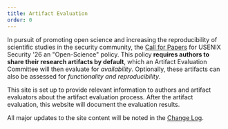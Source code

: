```yaml
---
title: Artifact Evaluation
order: 0
---
```


In pursuit of promoting open science and increasing the reproducibility of scientific studies in the security community, the [Call for Papers](https://www.usenix.org/conference/usenixsecurity26/call-for-papers) for USENIX Security '26 an "Open-Science" policy. 
This policy **requires authors to share their research artifacts by default**, which an Artifact Evaluation Committee will then evaluate for _availability_. Optionally, these artifacts can also be assessed for _functionality and reproducibility_.

This site is set up to provide relevant information to authors and artifact evaluators about the artifact evaluation process. 
After the artifact evaluation, this website will document the evaluation results.

All major updates to the site content will be noted in the [Change Log](/usenixsec2026/change-log).
